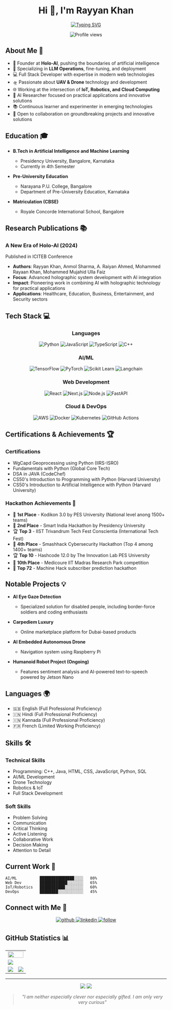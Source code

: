 <h1 align="center">Hi 👋, I'm Rayyan Khan</h1>
<div align="center">
  
[![Typing SVG](https://readme-typing-svg.demolab.com?font=Fira+Code&weight=900&size=26&duration=3000&pause=500&color=FDFEFE&background=2A2E3425&center=true&vCenter=true&lines=Founder+%40+Holo-AI;AI+Researcher;LLMops+Specialist;Full+Stack+Developer;UAV+%26+Drone+Expert;AI+%26+ML+Engineer;Open-Source+Advocate;Cloud+Developer)](https://git.io/typing-svg)

<p align="center">
  <img src="https://komarev.com/ghpvc/?username=Rayyankhan18&label=Profile%20views&color=0e75b6&style=flat" alt="Profile views" />
</p>

</div>

## About Me 🚀

- 🎯 Founder at **Holo-AI**, pushing the boundaries of artificial intelligence
- 🤖 Specializing in **LLM Operations**, fine-tuning, and deployment
- 💻 Full Stack Developer with expertise in modern web technologies
- 🛸 Passionate about **UAV & Drone** technology and development
- 🌐 Working at the intersection of **IoT, Robotics, and Cloud Computing**
- 🔬 AI Researcher focused on practical applications and innovative solutions
- 📚 Continuous learner and experimenter in emerging technologies
- 🤝 Open to collaboration on groundbreaking projects and innovative solutions

## Education 🎓

- **B.Tech in Artificial Intelligence and Machine Learning**
  - Presidency University, Bangalore, Karnataka
  - Currently in 4th Semester
  
- **Pre-University Education**
  - Narayana P.U. College, Bangalore
  - Department of Pre-University Education, Karnataka

- **Matriculation (CBSE)**
  - Royale Concorde International School, Bangalore

## Research Publications 📚

### A New Era of Holo-AI (2024)
Published in ICITEB Conference
- **Authors**: Rayyan Khan, Anmol Sharma, A. Raiyan Ahmed, Mohammed Rayaan Khan, Mohammed Mujahid Ulla Faiz
- **Focus**: Advanced holographic system development with AI integration
- **Impact**: Pioneering work in combining AI with holographic technology for practical applications
- **Applications**: Healthcare, Education, Business, Entertainment, and Security sectors

## Tech Stack 💻

<div align="center">

### Languages
![Python](https://img.shields.io/badge/Python-3776AB?style=for-the-badge&logo=python&logoColor=white)
![JavaScript](https://img.shields.io/badge/JavaScript-F7DF1E?style=for-the-badge&logo=javascript&logoColor=black)
![TypeScript](https://img.shields.io/badge/TypeScript-007ACC?style=for-the-badge&logo=typescript&logoColor=white)
![C++](https://img.shields.io/badge/C++-00599C?style=for-the-badge&logo=cplusplus&logoColor=white)

### AI/ML
![TensorFlow](https://img.shields.io/badge/TensorFlow-FF6F00?style=for-the-badge&logo=tensorflow&logoColor=white)
![PyTorch](https://img.shields.io/badge/PyTorch-EE4C2C?style=for-the-badge&logo=pytorch&logoColor=white)
![Scikit Learn](https://img.shields.io/badge/Scikit_Learn-F7931E?style=for-the-badge&logo=scikit-learn&logoColor=white)
![Langchain](https://img.shields.io/badge/Langchain-000000?style=for-the-badge&logo=chainlink&logoColor=white)

### Web Development
![React](https://img.shields.io/badge/React-20232A?style=for-the-badge&logo=react&logoColor=61DAFB)
![Next.js](https://img.shields.io/badge/Next.js-000000?style=for-the-badge&logo=next.js&logoColor=white)
![Node.js](https://img.shields.io/badge/Node.js-339933?style=for-the-badge&logo=node.js&logoColor=white)
![FastAPI](https://img.shields.io/badge/FastAPI-009688?style=for-the-badge&logo=fastapi&logoColor=white)

### Cloud & DevOps
![AWS](https://img.shields.io/badge/AWS-232F3E?style=for-the-badge&logo=amazon-aws&logoColor=white)
![Docker](https://img.shields.io/badge/Docker-2496ED?style=for-the-badge&logo=docker&logoColor=white)
![Kubernetes](https://img.shields.io/badge/Kubernetes-326CE5?style=for-the-badge&logo=kubernetes&logoColor=white)
![GitHub Actions](https://img.shields.io/badge/GitHub_Actions-2088FF?style=for-the-badge&logo=github-actions&logoColor=white)

</div>

## Certifications & Achievements 🏆

### Certifications
- WgCapd Geoprocessing using Python (IIRS-ISRO)
- Fundamentals with Python (Global Core Tech)
- DSA in JAVA (CodeChef)
- CS50's Introduction to Programming with Python (Harvard University)
- CS50's Introduction to Artificial Intelligence with Python (Harvard University)

### Hackathon Achievements 🏅
- 🥇 **1st Place** - Kodikon 3.0 by PES University (National level anong 1500+ teams)
- 🥈 **2nd Place** - Smart India Hackathon by Presidency University
- 🏆 **Top 3** - IIST Trivandrum Tech Fest Conscientia (International Tech Fest)
- 🥉 **4th Place** - Smashhack Cybersecurity Hackathon (Top 4 among 1400+ teams)
- 🏆 **Top 10** - Hashcode 12.0 by The Innovation Lab PES University
- 🏅 **10th Place** - Medicoure IIT Madras Research Park competition
- 🎯 **Top 72** - Machine Hack subscriber prediction hackathon

## Notable Projects 💡

- **AI Eye Gaze Detection**
  - Specialized solution for disabled people, including border-force soldiers and coding enthusiasts
  
- **Carpediem Luxury**
  - Online marketplace platform for Dubai-based products

- **AI Embedded Autonomous Drone**
  - Navigation system using Raspberry Pi
  
- **Humanoid Robot Project (Ongoing)**
  - Features sentiment analysis and AI-powered text-to-speech powered by Jetson Nano


## Languages 🌍

- 🇬🇧 English (Full Professional Proficiency)
- 🇮🇳 Hindi (Full Professional Proficiency)
- 🇮🇳 Kannada (Full Professional Proficiency)
- 🇫🇷 French (Limited Working Proficiency)

## Skills 🛠️

### Technical Skills
- Programming: C++, Java, HTML, CSS, JavaScript, Python, SQL
- AI/ML Development
- Drone Technology
- Robotics & IoT
- Full Stack Development

### Soft Skills
- Problem Solving
- Communication
- Critical Thinking
- Active Listening
- Collaborative Work
- Decision Making
- Attention to Detail

## Current Work 🔭
```text
AI/ML          ███████████████░░░░   80% 
Web Dev        ████████████░░░░░░░   65%
IoT/Robotics   ███████████░░░░░░░░   60%
DevOps         ████████░░░░░░░░░░░   45%
```

## Connect with Me 🌟

<div align="center">
  <a href="https://github.com/Rayyankhan18" target="_blank">
    <img src=https://img.shields.io/badge/github-%232E3440.svg?&style=for-the-badge&logo=github&logoColor=white alt=github style="margin-bottom: 5px;" />
  </a>
  <a href="https://www.linkedin.com/in/rayyan-khan-/" target="_blank">
    <img src=https://img.shields.io/badge/linkedin-%232E3440.svg?&style=for-the-badge&logo=linkedin&logoColor=white alt=linkedin style="margin-bottom: 5px;" />
  </a>
  <a href="#">
    <img src=https://img.shields.io/badge/follow-%232E87FB.svg?&style=for-the-badge&logo=&logoColor=white alt=follow style="margin-bottom: 5px;" />
  </a>
</div>

## GitHub Statistics 📊

<table>
  <tr>
    <td colspan="2">
      <a href="#">
        <img width=100% src="https://github-profile-trophy.vercel.app/?username=Rayyankhan18&hide_border=true&count_private=true&column=-1&theme=nord&no-frame=true" />
      </a>
    </td>
  </tr>
  <tr>
    <td colspan="2">
      <a href="#">
        <img src="https://github-readme-activity-graph.vercel.app/graph?username=Rayyankhan18&bg_color=2e3440&hide_border=true&point=false&line=88c0d0&radius=8&area=true&area_color=88c0d0&title_color=ffffff&color=ffffff" />
      </a>
    </td>
  </tr>
  <tr>
    <td>
      <a href="#">
        <img src="https://streak-stats.demolab.com?user=Rayyankhan18&theme=nord&hide_border=true" />
      </a>
    </td>
    <td>
      <a href="#">
        <img src="http://github-profile-summary-cards.vercel.app/api/cards/profile-details?username=Rayyankhan18&theme=nord_dark" />
      </a>
    </td>
  </tr>
</table>

---

<div align="center">
  <img src="https://forthebadge.com/images/badges/built-with-love.svg" />
  <img src="https://forthebadge.com/images/badges/powered-by-coffee.svg" />
  
  > *"I am neither especially clever nor especially gifted. I am only very very curious"*
</div>
